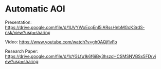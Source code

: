 # Automatic AOI

Presentation: https://drive.google.com/file/d/1UVYWoEcqEnl5iARssHnbMGcK3rdS-nsk/view?usp=sharing

Video: https://www.youtube.com/watch?v=gh0AQjflvFo

Research Paper: https://drive.google.com/file/d/1cYGLfu1k6f6iBy3hszcHCSMSNVBSx5FD/view?usp=sharing
